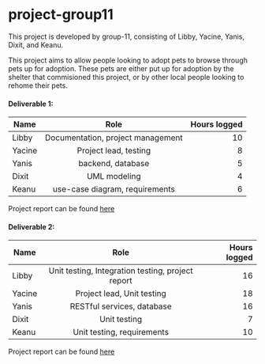 # project-group11

This project is developed by group-11, consisting of Libby, Yacine, Yanis, Dixit, and Keanu.

This project aims to allow people looking to adopt pets to browse through pets up for adoption. These pets are either put up for adoption by the shelter that commisioned this project, or by other local people looking to rehome their pets.


#### Deliverable 1:
| Name          | Role          | Hours logged   |
| ------------- |:-------------:| --------------:|
| Libby         | Documentation, project management | 10          |
| Yacine        | Project lead, testing      |   8          |
| Yanis         | backend, database      |    5          |
| Dixit         | UML modeling | 4          |
| Keanu         | use-case diagram, requirements      |   6          |

Project report can be found [here](https://github.com/McGill-ECSE321-Winter2020/project-group-11/wiki/Deliverable-1)


#### Deliverable 2:
| Name          | Role          | Hours logged   |
| ------------- |:-------------:| --------------:|
| Libby         | Unit testing, Integration testing, project report | 16|
| Yacine        | Project lead, Unit testing      |   18          |
| Yanis         | RESTful services, database      |    16          |
| Dixit         | Unit testing | 7         |
| Keanu         | Unit testing, requirements      |   10          |

Project report can be found [here](https://github.com/McGill-ECSE321-Winter2020/project-group-11/wiki/Deliverable-2)

